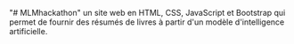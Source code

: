 "# MLMhackathon" 
 un site web en HTML, CSS, JavaScript et Bootstrap qui permet de fournir des résumés de livres 
 à partir d'un modèle d'intelligence artificielle.
